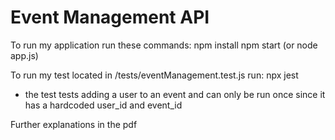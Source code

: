 # Event Management API

To run my application run these commands:
npm install
npm start (or node app.js)

To run my test located in /tests/eventManagement.test.js run:
npx jest
- the test tests adding a user to an event and can only be run once since it has a hardcoded user_id and event_id

Further explanations in the pdf
